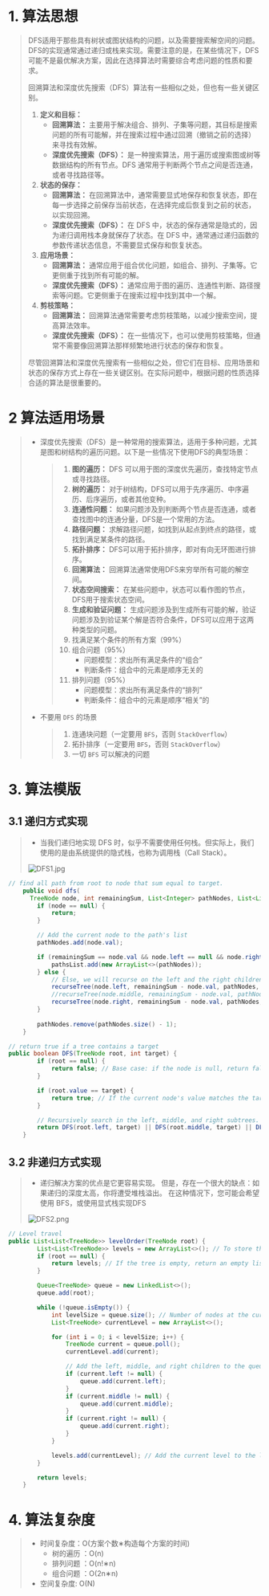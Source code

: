 # 1. 算法思想

> DFS适用于那些具有树状或图状结构的问题，以及需要搜索解空间的问题。DFS的实现通常通过递归或栈来实现。需要注意的是，在某些情况下，DFS可能不是最优解决方案，因此在选择算法时需要综合考虑问题的性质和要求。
>
> 回溯算法和深度优先搜索（DFS）算法有一些相似之处，但也有一些关键区别。
>
> 1. **定义和目标：**
>    - **回溯算法：** 主要用于解决组合、排列、子集等问题，其目标是搜索问题的所有可能解，并在搜索过程中通过回溯（撤销之前的选择）来寻找有效解。
>    - **深度优先搜索（DFS）：** 是一种搜索算法，用于遍历或搜索图或树等数据结构的所有节点。DFS 通常用于判断两个节点之间是否连通，或者寻找路径等。
> 2. **状态的保存：**
>    - **回溯算法：** 在回溯算法中，通常需要显式地保存和恢复状态，即在每一步选择之前保存当前状态，在选择完成后恢复到之前的状态，以实现回溯。
>    - **深度优先搜索（DFS）：** 在 DFS 中，状态的保存通常是隐式的，因为递归调用栈本身就保存了状态。在 DFS 中，通常通过递归函数的参数传递状态信息，不需要显式保存和恢复状态。
> 3. **应用场景：**
>    - **回溯算法：** 通常应用于组合优化问题，如组合、排列、子集等。它更侧重于找到所有可能的解。
>    - **深度优先搜索（DFS）：** 通常应用于图的遍历、连通性判断、路径搜索等问题。它更侧重于在搜索过程中找到其中一个解。
> 4. **剪枝策略：**
>    - **回溯算法：** 回溯算法通常需要考虑剪枝策略，以减少搜索空间，提高算法效率。
>    - **深度优先搜索（DFS）：** 在一些情况下，也可以使用剪枝策略，但通常不需要像回溯算法那样频繁地进行状态的保存和恢复。
>
> 尽管回溯算法和深度优先搜索有一些相似之处，但它们在目标、应用场景和状态的保存方式上存在一些关键区别。在实际问题中，根据问题的性质选择合适的算法是很重要的。

# 2 算法适用场景

> - 深度优先搜索（DFS）是一种常用的搜索算法，适用于多种问题，尤其是图和树结构的遍历问题。以下是一些情况下使用DFS的典型场景：
>
>   > 1. **图的遍历：** DFS 可以用于图的深度优先遍历，查找特定节点或寻找路径。
>   > 2. **树的遍历：** 对于树结构，DFS可以用于先序遍历、中序遍历、后序遍历，或者其他变种。
>   > 3. **连通性问题：** 如果问题涉及到判断两个节点是否连通，或者查找图中的连通分量，DFS是一个常用的方法。
>   > 4. **路径问题：** 求解路径问题，如找到从起点到终点的路径，或找到满足某条件的路径。
>   > 5. **拓扑排序：** DFS可以用于拓扑排序，即对有向无环图进行排序。
>   > 6. **回溯算法：** 回溯算法通常使用DFS来穷举所有可能的解空间。
>   > 7. **状态空间搜索：** 在某些问题中，状态可以看作图的节点，DFS用于搜索状态空间。
>   > 8. **生成和验证问题：** 生成问题涉及到生成所有可能的解，验证问题涉及到验证某个解是否符合条件，DFS可以应用于这两种类型的问题。
>   > 9. 找满足某个条件的所有方案（99%）
>   > 10. 组合问题（95%）
>   >     - 问题模型：求出所有满足条件的“组合”
>   >     - 判断条件：组合中的元素是顺序无关的
>   > 11. 排列问题（95%）
>   >     - 问题模型：求出所有满足条件的“排列”
>   >     - 判断条件：组合中的元素是顺序“相关”的
>   >
> - 不要用 `DFS` 的场景
>
>   > 1. 连通块问题（一定要用 `BFS`，否则 `StackOverflow`）
>   > 2. 拓扑排序（一定要用 `BFS`，否则 `StackOverflow`）
>   > 3. 一切 `BFS` 可以解决的问题
>   >

# 3. 算法模版

## 3.1 递归方式实现

> - 当我们递归地实现 DFS 时，似乎不需要使用任何栈。但实际上，我们使用的是由系统提供的隐式栈，也称为调用栈（Call Stack）。
>
> ![DFS1.jpg](DFS.assets/1.jpg)

```java
// find all path from root to node that sum equal to target. 
    public void dfs(
      TreeNode node, int remainingSum, List<Integer> pathNodes, List<List<Integer>> pathsList) {
        if (node == null) {
            return;
        }

        // Add the current node to the path's list
        pathNodes.add(node.val);

        if (remainingSum == node.val && node.left == null && node.right == null) {
            pathsList.add(new ArrayList<>(pathNodes));
        } else {
            // Else, we will recurse on the left and the right children
            recurseTree(node.left, remainingSum - node.val, pathNodes, pathsList);
            //recurseTree(node.middle, remainingSum - node.val, pathNodes, pathsList);
            recurseTree(node.right, remainingSum - node.val, pathNodes, pathsList);
        }
      
        pathNodes.remove(pathNodes.size() - 1);
    }

// return true if a tree contains a target
public boolean DFS(TreeNode root, int target) {
        if (root == null) {
            return false; // Base case: if the node is null, return false.
        }

        if (root.value == target) {
            return true; // If the current node's value matches the target, return true.
        }

        // Recursively search in the left, middle, and right subtrees.
        return DFS(root.left, target) || DFS(root.middle, target) || DFS(root.right, target);
    }
```

## 3.2 非递归方式实现

> - 递归解决方案的优点是它更容易实现。 但是，存在一个很大的缺点：如果递归的深度太高，你将遭受堆栈溢出。 在这种情况下，您可能会希望使用 BFS，或使用显式栈实现DFS
>
> ![DFS2.png](DFS.assets/2.jpeg)

```java
// Level travel
public List<List<TreeNode>> levelOrder(TreeNode root) {
        List<List<TreeNode>> levels = new ArrayList<>(); // To store the nodes by level
        if (root == null) {
            return levels; // If the tree is empty, return an empty list.
        }

        Queue<TreeNode> queue = new LinkedList<>();
        queue.add(root);

        while (!queue.isEmpty()) {
            int levelSize = queue.size(); // Number of nodes at the current level
            List<TreeNode> currentLevel = new ArrayList<>();

            for (int i = 0; i < levelSize; i++) {
                TreeNode current = queue.poll();
                currentLevel.add(current);

                // Add the left, middle, and right children to the queue if they exist
                if (current.left != null) {
                    queue.add(current.left);
                }
                if (current.middle != null) {
                    queue.add(current.middle);
                }
                if (current.right != null) {
                    queue.add(current.right);
                }
            }

            levels.add(currentLevel); // Add the current level to the list of levels
        }

        return levels;
    }
```

# 4. 算法复杂度

> - 时间复杂度：O(方案个数∗构造每个方案的时间)
>   - 树的遍历 ：O(n)
>   - 排列问题 ：O(n!∗n)
>   - 组合问题 ：O(2n∗n)
> - 空间复杂度: O(N)
